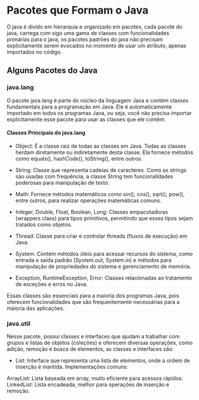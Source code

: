 # Pacotes que Formam o Java

O java é divido em hierarquia e organizado em pacotes, cada pacote do java, carrega com sigo uma gama de classes com funcionalidades primárias para o java, os pacotes padrões do java não precisam explicitamente serem evocados no momento de usar um atributo, apenas importados no código.

## Alguns Pacotes do Java

### java.lang

O pacote java.lang é parte do núcleo da linguagem Java e contém classes fundamentais para a programação em Java. Ele é automaticamente importado em todos os programas Java, ou seja, você não precisa importar explicitamente esse pacote para usar as classes que ele contém.

#### Classes Principais do java.lang

- Object: É a classe raiz de todas as classes em Java. Todas as classes herdam diretamente ou indiretamente desta classe. Ela fornece métodos como equals(), hashCode(), toString(), entre outros.

- String: Classe que representa cadeias de caracteres. Como as strings são usadas com frequência, a classe String tem funcionalidades poderosas para manipulação de texto.

- Math: Fornece métodos matemáticos como sin(), cos(), sqrt(), pow(), entre outros, para realizar operações matemáticas comuns.

- Integer, Double, Float, Boolean, Long: Classes empacotadoras (wrappers class) para tipos primitivos, permitindo que esses tipos sejam tratados como objetos.

- Thread: Classe para criar e controlar threads (fluxos de execução) em Java.

- System: Contém métodos úteis para acessar recursos do sistema, como entrada e saída padrão (System.out, System.in) e métodos para manipulação de propriedades do sistema e gerenciamento de memória.

- Exception, RuntimeException, Error: Classes relacionadas ao tratamento de exceções e erros no Java.

Essas classes são essenciais para a maioria dos programas Java, pois oferecem funcionalidades que são frequentemente necessárias para a maioria das aplicações.

### java.util

Nesse pacote, possui classes e interfaces que ajudam a trabalhar com grupos e listas de objetos (coleções) e oferecem diversas operações, como adição, remoção e busca de elementos, as classes e interfaces são: 

- List: Interface que representa uma lista de elementos, onde a ordem de inserção é mantida. Implementações comuns:

ArrayList: Lista baseada em array, muito eficiente para acessos rápidos.
LinkedList: Lista encadeada, melhor para operações de inserção e remoção.
